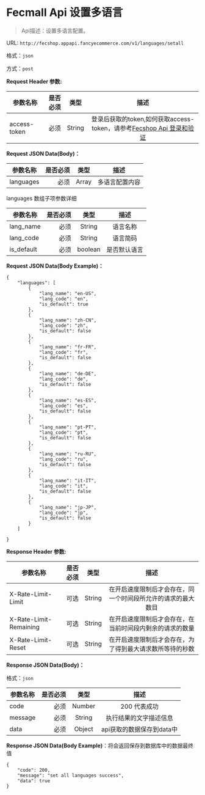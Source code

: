 Fecmall Api 设置多语言
=============



> Api描述：设置多语言配置。



URL: `http://fecshop.appapi.fancyecommerce.com/v1/languages/setall`

格式：`json`

方式：`post`

**Request Header 参数:**


| 参数名称        | 是否必须    |  类型       |  描述     |
| ----------------| -----:      | :----:      |:----:     |
| access-token    | 必须        |   String    | 登录后获取的token,如何获取access-token，请参考[Fecshop Api 登录和验证](fecshop-api-login-and-verification.md)|


**Request JSON Data(Body)：**

| 参数名称        | 是否必须    |  类型       |  描述     |
| ----------------| -----:      | :----:      |:----:     |
| languages         | 必须        |   Array    | 多语言配置内容 |

languages 数组子项参数详细

| 参数名称        | 是否必须    |  类型       |  描述     |
| ----------------| -----:      | :----:      |:----:     |
| lang_name         | 必须        |   String    | 语言名称 |
| lang_code         | 必须        |   String    | 语言简码 |
| is_default         | 必须        |   boolean    | 是否默认语言 |


**Request JSON Data(Body Example)：**

```
{
    "languages": [
        {
            "lang_name": "en-US",
            "lang_code": "en",
            "is_default": true
        },
        {
            "lang_name": "zh-CN",
            "lang_code": "zh",
            "is_default": false
        },
        {
            "lang_name": "fr-FR",
            "lang_code": "fr",
            "is_default": false
        },
        {
            "lang_name": "de-DE",
            "lang_code": "de",
            "is_default": false
        },
        {
            "lang_name": "es-ES",
            "lang_code": "es",
            "is_default": false
        },
        {
            "lang_name": "pt-PT",
            "lang_code": "pt",
            "is_default": false
        },
        {
            "lang_name": "ru-RU",
            "lang_code": "ru",
            "is_default": false
        },
        {
            "lang_name": "it-IT",
            "lang_code": "it",
            "is_default": false
        },
        {
            "lang_name": "jp-JP",
            "lang_code": "jp",
            "is_default": false
        }
    ]
    
}

```


**Response Header 参数:**


| 参数名称                    | 是否必须    |  类型       |  描述     |
| ----------------------------| -----:      | :----:      |:----:     |
| X-Rate-Limit-Limit          | 可选        |   String    | 在开启速度限制后才会存在，同一个时间段所允许的请求的最大数目|
| X-Rate-Limit-Remaining      | 可选        |   String    | 在开启速度限制后才会存在，在当前时间段内剩余的请求的数量|
| X-Rate-Limit-Reset          | 可选        |   String    | 在开启速度限制后才会存在，为了得到最大请求数所等待的秒数|



**Response JSON Data(Body)：**

格式：`json`

| 参数名称        | 是否必须    |  类型       |  描述        |
| ----------------| -----:      | :----:      |:----:        | 
| code            | 必须        |   Number    | 200 代表成功 |
| message         | 必须        |   String    | 执行结果的文字描述信息  |
| data            | 必须        |   Object    | api获取的数据保存到data中  |

**Response JSON Data(Body Example)**：将会返回保存到数据库中的数据最终值

```
{
    "code": 200,
    "message": "set all languages success",
    "data": true
}

```






































